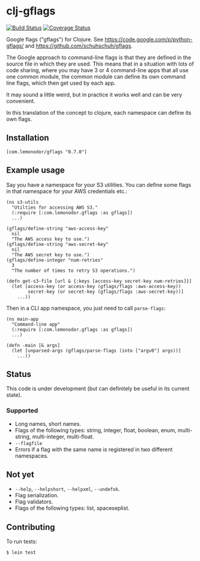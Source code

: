 # clj-gflags

[![Build Status](https://travis-ci.org/wiseman/clj-gflags.png?branch=master)](https://travis-ci.org/wiseman/clj-gflags) [![Coverage Status](https://coveralls.io/repos/wiseman/clj-gflags/badge.png?branch=master)](https://coveralls.io/r/wiseman/clj-gflags?branch=master)

Google flags ("gflags") for Clojure. See
https://code.google.com/p/python-gflags/ and
https://github.com/schuhschuh/gflags.

The Google approach to command-line flags is that they are defined in
the source file in which they are used.  This means that in a
situation with lots of code sharing, where you may have 3 or 4
command-line apps that all use one common module, the common module
can define its own command line flags, which then get used by each
app.

It may sound a little weird, but in practice it works well and can be
very convenient.

In this translation of the concept to clojure, each namespace can
define its own flags.


## Installation

```
[com.lemonodor/gflags "0.7.0"]
```


## Example usage

Say you have a namespace for your S3 utilities.  You can define some
flags in that namespace for your AWS credentials etc.:

```
(ns s3-utils
  "Utilties for accessing AWS S3."
  (:require [:com.lemonodor.gflags :as gflags])
  ...)

(gflags/define-string "aws-access-key"
  nil
  "The AWS access key to use.")
(gflags/define-string "aws-secret-key"
  nil
  "The AWS secret key to use.")
(gflags/define-integer "num-retries"
  3
  "The number of times to retry S3 operations.")

(defn get-s3-file [url & {:keys [access-key secret-key num-retries]}]
  (let [access-key (or access-key (gflags/flags :aws-access-key))
        secret-key (or secret-key (gflags/flags :aws-secret-key))]
    ...))
```

Then in a CLI app namespace, you just need to call `parse-flags`:
```
(ns main-app
  "Command-line app"
  (:require [:com.lemonodor.gflags :as gflags])
  ...)

(defn -main [& args]
  (let [unparsed-args (gflags/parse-flags (into ["argv0"] args))]
    ...))
```

## Status

This code is under development (but can definitely be useful in its
current state).

### Supported

* Long names, short names.
* Flags of the following types: string, integer, float, boolean, enum, multi-string, multi-integer, multi-float.
* `--flagfile`
* Errors if a flag with the same name is registered in two different namespaces.


## Not yet

* `--help`, `--helpshort`, `--helpxml`, `--undefok`.
* Flag serialization.
* Flag validators.
* Flags of the following types: list, spaceseplist.

## Contributing

To run tests:

```
$ lein test
```
